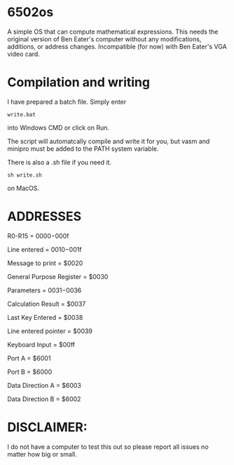 # 6502os
A simple OS that can compute mathematical expressions. This needs the original version of Ben Eater's computer without any modifications, additions, or address changes. Incompatible (for now) with Ben Eater's VGA video card.

# Compilation and writing

I have prepared a batch file. Simply enter

    write.bat

into Windows CMD or click on Run.

The script will automatcally compile and write it for you, but vasm and minipro must be added to the PATH system variable.

There is also a .sh file if you need it.

    sh write.sh

on MacOS.

# ADDRESSES
R0-R15 = $0000-$000f

Line entered = $0010-$001f

Message to print = $0020

General Purpose Register = $0030

Parameters = $0031-$0036

Calculation Result = $0037

Last Key Entered = $0038

Line entered pointer = $0039

Keyboard Input = $00ff

Port A = $6001

Port B = $6000

Data Direction A = $6003

Data Direction B = $6002

# DISCLAIMER:
I do not have a computer to test this out so please report all issues no matter how big or small.
